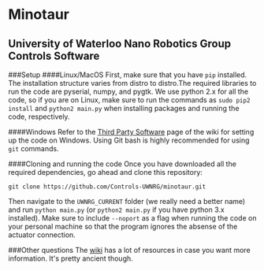Minotaur
========
University of Waterloo Nano Robotics Group Controls Software
------------------------------------------------------------

###Setup
####Linux/MacOS
First, make sure that you have `pip` installed. The installation structure varies from distro to distro.The required libraries to run the code are pyserial, numpy, and pygtk. We use python 2.x for all the code, so if you are on Linux, make sure to run the commands as `sudo pip2 install` and `python2 main.py` when installing packages and running the code, respectively.

####Windows
Refer to the [Third Party Software](https://github.com/Controls-UWNRG/minotaur/wiki/Third-Party-Libraries) page of the wiki for setting up the code on Windows. Using Git bash is highly recommended for using `git` commands.

####Cloning and running the code
Once you have downloaded all the required dependencies, go ahead and clone this repository:
```
git clone https://github.com/Controls-UWNRG/minotaur.git
```
Then navigate to the `UWNRG_CURRENT` folder (we really need a better name) and run `python main.py` (or `python2 main.py` if you have python 3.x installed). Make sure to include `--noport` as a flag when running the code on your personal machine so that the program ignores the absense of the actuator connection.

###Other questions
The [wiki](https://github.com/Controls-UWNRG/minotaur/wiki/) has a lot of resources in case you want more information. It's pretty ancient though.

